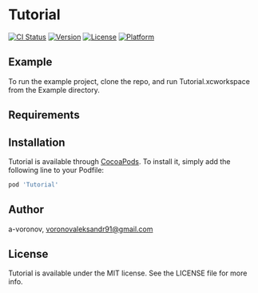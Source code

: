 # Tutorial

[![CI Status](https://img.shields.io/travis/a-voronov/Tutorial.svg?style=flat)](https://travis-ci.org/a-voronov/Tutorial)
[![Version](https://img.shields.io/cocoapods/v/Tutorial.svg?style=flat)](https://cocoapods.org/pods/Tutorial)
[![License](https://img.shields.io/cocoapods/l/Tutorial.svg?style=flat)](https://cocoapods.org/pods/Tutorial)
[![Platform](https://img.shields.io/cocoapods/p/Tutorial.svg?style=flat)](https://cocoapods.org/pods/Tutorial)

## Example

To run the example project, clone the repo, and run Tutorial.xcworkspace from the Example directory.

## Requirements

## Installation

Tutorial is available through [CocoaPods](https://cocoapods.org). To install
it, simply add the following line to your Podfile:

```ruby
pod 'Tutorial'
```

## Author

a-voronov, voronovaleksandr91@gmail.com

## License

Tutorial is available under the MIT license. See the LICENSE file for more info.
